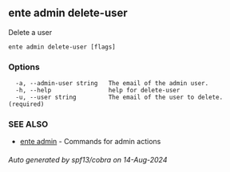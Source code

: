 ## ente admin delete-user

Delete  a user

```
ente admin delete-user [flags]
```

### Options

```
  -a, --admin-user string   The email of the admin user. 
  -h, --help                help for delete-user
  -u, --user string         The email of the user to delete. (required)
```

### SEE ALSO

* [ente admin](ente_admin.md)	 - Commands for admin actions

###### Auto generated by spf13/cobra on 14-Aug-2024
